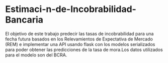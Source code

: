 # Estimaci-n-de-Incobrabilidad-Bancaria
El objetivo de este trabajo predecir las tasas de incobrabilidad para una fecha futura basados en los Relevamientos de Expectativa de Mercado (REM) e implementar una API usando flask con los modelos serializados para poder obtener las predicciones de la tasa de mora.Los datos utilizados para el modelo son del BCRA.
